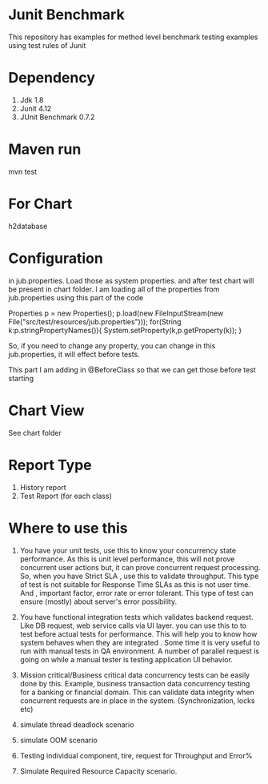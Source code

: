 # Junit Benchmark
This repository has examples for method level benchmark testing examples using test rules of Junit

# Dependency 
1. Jdk 1.8
2. Junit 4.12
3. JUnit Benchmark 0.7.2

# Maven run
mvn test

# For Chart 
h2database

# Configuration 
in jub.properties. Load those as system properties. and after test chart will be present in chart folder. 
I am loading all of the properties from jub.properties using this part of the code

 Properties p = new Properties();
 p.load(new FileInputStream(new File("src/test/resources/jub.properties")));
 for(String k:p.stringPropertyNames()){
     System.setProperty(k,p.getProperty(k));
 }
 
So, if you need to change any property, you can change in this jub.properties, it will effect before tests.
 
This part I am adding in @BeforeClass so that we can get those before test starting
 
 
# Chart View 
See chart folder 

# Report Type 
1. History report
2. Test Report (for each class) 
 
# Where to use this 
1. You have your unit tests, use this to know your concurrency state performance.
As this is unit level performance, this will not prove concurrent user actions but, it can prove concurrent request processing.
So, when you have Strict SLA , use this to validate throughput.
This type of test is not suitable for Response Time SLAs as this is not user time.
And , important factor, error rate or error tolerant. This type of test can ensure (mostly) about server's error possibility.
 
2. You have functional integration tests which validates backend request. Like DB request, web service calls via UI layer.
you can use this to to test before actual tests for performance. This will help you to know how system behaves when they are integrated .
Some time it is very useful to run with manual tests in QA environment.
A number of parallel request is going on while a manual tester is testing application UI behavior.
  
3. Mission critical/Business critical data concurrency tests can be easily done by this.
Example, business transaction data concurrency testing for a banking or financial domain. This can validate data integrity when concurrent requests are in place in the system. (Synchronization, locks etc)
  
4. simulate thread deadlock scenario

5. simulate OOM scenario

6. Testing individual component, tire, request for Throughput and Error%

7. Simulate Required Resource Capacity scenario.     